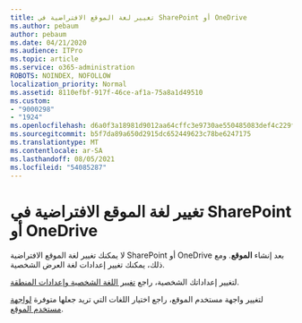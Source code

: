 ```yaml
---
title: تغيير لغة الموقع الافتراضية في SharePoint أو OneDrive
ms.author: pebaum
author: pebaum
ms.date: 04/21/2020
ms.audience: ITPro
ms.topic: article
ms.service: o365-administration
ROBOTS: NOINDEX, NOFOLLOW
localization_priority: Normal
ms.assetid: 8110efbf-917f-46ce-af1a-75a8a1d49510
ms.custom:
- "9000298"
- "1924"
ms.openlocfilehash: d6a0f3a18981d9012aa64cffc3e9730ae550485083def4c229f1b2235ff98403
ms.sourcegitcommit: b5f7da89a650d2915dc652449623c78be6247175
ms.translationtype: MT
ms.contentlocale: ar-SA
ms.lasthandoff: 08/05/2021
ms.locfileid: "54085287"
---
```

# <a name="change-the-default-site-language-in-sharepoint-or-onedrive"></a>تغيير لغة الموقع الافتراضية في SharePoint أو OneDrive 

لا يمكنك تغيير لغة الموقع الافتراضية SharePoint أو OneDrive بعد إنشاء **الموقع**. ومع ذلك، يمكنك تغيير إعدادات لغة العرض الشخصية.

لتغيير إعداداتك الشخصية، راجع [تغيير اللغة الشخصية وإعدادات المنطقة](https://support.office.com/article/Change-your-personal-language-and-region-settings-caa1fccc-bcdb-42f3-9e5b-45957647ffd7).

لتغيير واجهة مستخدم الموقع، راجع اختيار اللغات التي تريد جعلها متوفرة [لواجهة مستخدم الموقع](https://support.office.com/article/choose-the-languages-you-want-to-make-available-for-a-site-s-user-interface-16d3a83c-05ab-4b50-8fbb-ff576a3351e8).

